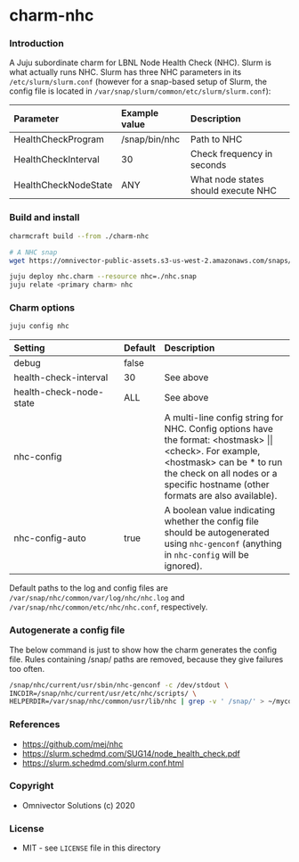 # charm-nhc

### Introduction
A Juju subordinate charm for LBNL Node Health Check (NHC). Slurm is what actually runs NHC. Slurm has three NHC parameters in its `/etc/slurm/slurm.conf` (however for a snap-based setup of Slurm, the config file is located in `/var/snap/slurm/common/etc/slurm/slurm.conf`):

| Parameter            | Example value | Description                         |
|:---------------------|:--------------|:------------------------------------|
| HealthCheckProgram   | /snap/bin/nhc | Path to NHC                         |
| HealthCheckInterval  | 30            | Check frequency in seconds          |
| HealthCheckNodeState | ANY           | What node states should execute NHC |

### Build and install
```bash
charmcraft build --from ./charm-nhc

# A NHC snap
wget https://omnivector-public-assets.s3-us-west-2.amazonaws.com/snaps/nhc/edge/nhc_1.4.2-omni_amd64.snap -O nhc.snap

juju deploy nhc.charm --resource nhc=./nhc.snap
juju relate <primary charm> nhc
```

### Charm options
```bash
juju config nhc
```

| Setting&nbsp;&nbsp;&nbsp;&nbsp;&nbsp;&nbsp;&nbsp;&nbsp;&nbsp;&nbsp;&nbsp;&nbsp;&nbsp;&nbsp;&nbsp;&nbsp;&nbsp;&nbsp;&nbsp;&nbsp;&nbsp;&nbsp;&nbsp;&nbsp;&nbsp;&nbsp;&nbsp;&nbsp;&nbsp; | Default | Description                                                                                                                                                                                                                                            |
|:--------------------------------------------------------------------------------------------------------------------------------------------------------------------------------------|:--------|:-------------------------------------------------------------------------------------------------------------------------------------------------------------------------------------------------------------------------------------------------------|
| debug                                                                                                                                                                                 | false   |                                                                                                                                                                                                                                                        |
| health-check-interval                                                                                                                                                                 | 30      | See above                                                                                                                                                                                                                                              |
| health-check-node-state                                                                                                                                                               | ALL     | See above                                                                                                                                                                                                                                              |
| nhc-config                                                                                                                                                                            |         | A multi-line config string for NHC. Config options have the format: &#60;hostmask&#62; &#124;&#124; &#60;check&#62;. For example, &#60;hostmask&#62; can be * to run the check on all nodes or a specific hostname (other formats are also available). |
| nhc-config-auto                                                                                                                                                                       | true    | A boolean value indicating whether the config file should be autogenerated using `nhc-genconf` (anything in `nhc-config` will be ignored).                                                                                                             |

Default paths to the log and config files are `/var/snap/nhc/common/var/log/nhc/nhc.log` and `/var/snap/nhc/common/etc/nhc/nhc.conf`, respectively.

### Autogenerate a config file
The below command is just to show how the charm generates the config file. Rules containing /snap/ paths are removed, because they give failures too often.
```bash
/snap/nhc/current/usr/sbin/nhc-genconf -c /dev/stdout \
INCDIR=/snap/nhc/current/usr/etc/nhc/scripts/ \
HELPERDIR=/var/snap/nhc/common/usr/lib/nhc | grep -v ' /snap/' > ~/myconf.conf
```

### References
- https://github.com/mej/nhc
- https://slurm.schedmd.com/SUG14/node_health_check.pdf
- https://slurm.schedmd.com/slurm.conf.html

### Copyright
* Omnivector Solutions (c) 2020

### License
* MIT - see `LICENSE` file in this directory

